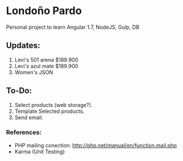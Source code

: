 # Londoño Pardo

Personal project to learn Angular 1.7, NodeJS, Gulp, DB

## Updates:
1. Levi's 501 arena $189.900 
2. Levi's azul mate $189.900
3. Women's JSON 



## **To-Do:**
1. Select products (web storage?).
2. Template Selected products.
3. Send email.


### References:
- PHP mailing conection: http://php.net/manual/en/function.mail.php
- Karma (Unit Testing)


